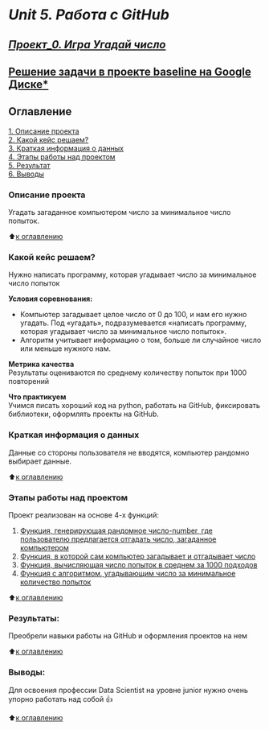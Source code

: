 # ***Unit 5. Работа с GitHub***
## [***Проект_0. Игра Угадай число***](https://github.com/Aziza-Nurimova/Projekt_finaly_task_7_8/blob/master/Projekt_0/game_baseline.ipynb)

## [**Решение задачи в проекте baseline на Google Диске***](https://colab.research.google.com/drive/1k2WZD8PWWOYFHrpAJoB2eZw06ID7KnFA?pli=1#scrollTo=giSKBUmgCAeh)
## Оглавление  
[1. Описание проекта](#Описание-проекта)  
[2. Какой кейс решаем?](#Какой-кейс-решаем)  
[3. Краткая информация о данных](#Краткая-информация-о-данных)  
[4. Этапы работы над проектом](#Этапы-работы-над-проектом)  
[5. Результат](#Результаты)    
[6. Выводы](#Выводы) 

### Описание проекта    
Угадать загаданное компьютером число за минимальное число попыток.

:arrow_up:[к оглавлению](#оглавление)


### Какой кейс решаем?    
Нужно написать программу, которая угадывает число за минимальное число попыток

**Условия соревнования:**  
- Компьютер загадывает целое число от 0 до 100, и нам его нужно угадать. Под «угадать», подразумевается «написать программу, которая угадывает число за минимальное число попыток».
- Алгоритм учитывает информацию о том, больше ли случайное число или меньше нужного нам.

**Метрика качества**     
Результаты оцениваются по среднему количеству попыток при 1000 повторений

**Что практикуем**     
Учимся писать хороший код на python, работать на GitHub, фиксировать библиотеки, оформлять проекты на GitHub. 


### Краткая информация о данных
Данные со стороны пользователя не вводятся, компьютер рандомно выбирает данные.
  
:arrow_up:[к оглавлению](#оглавление)


### Этапы работы над проектом  
Проект реализован на основе 4-х функций:
1. [Функция, генерирующая рандомное число-number, где пользователю предлагается отгадать число, загаданное компьютером](https://github.com/Aziza-Nurimova/Projekt_finaly_task_7_8/blob/master/Projekt_0/guess_number.py)
2. [Функция, в которой сам компьютер загадывает и отгадывает число](https://github.com/Aziza-Nurimova/Projekt_finaly_task_7_8/blob/master/Projekt_0/Smart_guess_number.py)
3. [Функция, вычисляющая число попыток в среднем за 1000 подходов](https://github.com/Aziza-Nurimova/Projekt_finaly_task_7_8/blob/master/Projekt_0/metrics_of_code.py)
4. [Функция с алгоритмом, угадывающим число за минимальное количество попыток](https://github.com/Aziza-Nurimova/Projekt_finaly_task_7_8/blob/master/Projekt_0/smart_metrics_code.py)

:arrow_up:[к оглавлению](#Оглавление)


### Результаты:  
Преобрели навыки работы на GitHub и оформления  проектов на нем

:arrow_up:[к оглавлению](#Оглавление)


### Выводы:  
Для освоения профессии Data Scientist на уровне junior нужно очень упорно работать над собой :+1:

:arrow_up:[к оглавлению](#Оглавление)




